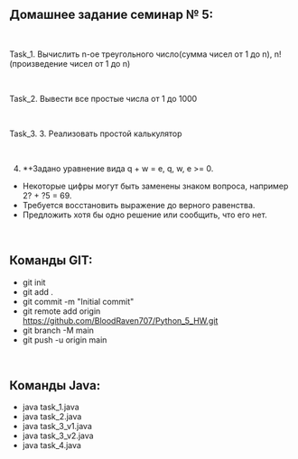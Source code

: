 ## Домашнее задание семинар № 5:

<br />

Task_1. Вычислить n-ое треугольного число(сумма чисел от 1 до n), n! (произведение чисел от 1 до n)

<br />

Task_2. Вывести все простые числа от 1 до 1000

<br />

Task_3. 3. Реализовать простой калькулятор

<br />

4. *+Задано уравнение вида q + w = e, q, w, e >= 0.

- Некоторые цифры могут быть заменены знаком вопроса, например 2? + ?5 = 69.
- Требуется восстановить выражение до верного равенства.
- Предложить хотя бы одно решение или сообщить, что его нет.

<br />

## Команды GIT:

- git init
- git add .
- git commit -m "Initial commit"
- git remote add origin https://github.com/BloodRaven707/Python_5_HW.git
- git branch -M main
- git push -u origin main

<br />

## Команды Java:

- java task_1.java
- java task_2.java
- java task_3_v1.java
- java task_3_v2.java
- java task_4.java

